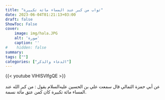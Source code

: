 ```yaml
---
title: "ثواب من كبر عند المساء مائة تكبيرة"
date: 2023-06-04T01:21:13+03:00
draft: false
ShowToc: False
cover:
    image: img/hala.JPG
    alt: 'صورة'
    caption: ''
#    hidden: false
summary: 
tags: [""]
categories: ["الدعاء والذكر"]
---
```

{{< youtube VIHlSVIfgQE >}}  
 <br>
عن أبي حمزة الثمالي قال سمعت علي بن الحسين عليه‌السلام يقول : من كبر الله عند المساء مائة تكبيرة كان كمن عتق مائة نسمة.


